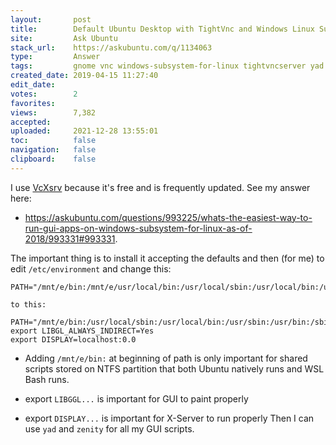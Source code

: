 ```yaml
---
layout:       post
title:        Default Ubuntu Desktop with TightVnc and Windows Linux Subsystem
site:         Ask Ubuntu
stack_url:    https://askubuntu.com/q/1134063
type:         Answer
tags:         gnome vnc windows-subsystem-for-linux tightvncserver yad
created_date: 2019-04-15 11:27:40
edit_date:    
votes:        2
favorites:    
views:        7,382
accepted:     
uploaded:     2021-12-28 13:55:01
toc:          false
navigation:   false
clipboard:    false
---
```


I use [VcXsrv][1] because it's free and is frequently updated. See my answer here:

- https://askubuntu.com/questions/993225/whats-the-easiest-way-to-run-gui-apps-on-windows-subsystem-for-linux-as-of-2018/993331#993331.

The important thing is to install it accepting the defaults and then (for me) to edit `/etc/environment` and change this:

``` 
PATH="/mnt/e/bin:/mnt/e/usr/local/bin:/usr/local/sbin:/usr/local/bin:/usr/sbin:/usr/bin:/sbin:/bin:/usr/games:/usr/local/games:/snap/bin:"

to this:
```


``` 
PATH="/mnt/e/bin:/usr/local/sbin:/usr/local/bin:/usr/sbin:/usr/bin:/sbin:/bin:/usr/games:/usr/local/games"
export LIBGL_ALWAYS_INDIRECT=Yes
export DISPLAY=localhost:0.0

```

- Adding `/mnt/e/bin:` at beginning of path is only important for shared scripts stored on NTFS partition that both Ubuntu natively runs and WSL Bash runs.
- export `LIBGGL...` is important for GUI to paint properly
- export `DISPLAY...` is important for X-Server to run properly
Then I can use `yad` and `zenity` for all my GUI scripts.


  [1]: https://sourceforge.net/projects/vcxsrv/
